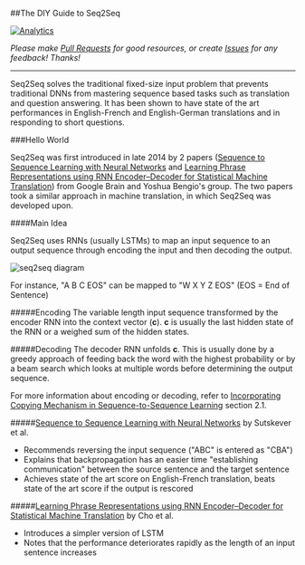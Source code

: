 ##The DIY Guide to Seq2Seq

[![Analytics](https://ga-beacon.appspot.com/UA-61611403-2/jxieeducation/seq2seq?pixel)](https://github.com/igrigorik/ga-beacon)

_Please make [Pull Requests](https://github.com/jxieeducation/DIY-Data-Science/pulls) for good resources, or create [Issues](https://github.com/jxieeducation/DIY-Data-Science/issues) for any feedback! Thanks!_

----------

Seq2Seq solves the traditional fixed-size input problem that prevents traditional DNNs from mastering sequence based tasks such as translation and question answering. It has been shown to have state of the art performances in English-French and English-German translations and in responding to short questions. 

###Hello World

Seq2Seq was first introduced in late 2014 by 2 papers ([Sequence to Sequence Learning with Neural Networks](http://arxiv.org/pdf/1409.3215v3.pdf) and [Learning Phrase Representations using RNN Encoder–Decoder for Statistical Machine Translation](http://arxiv.org/pdf/1406.1078.pdf)) from Google Brain and Yoshua Bengio's group. The two papers took a similar approach in machine translation, in which Seq2Seq was developed upon.

####Main Idea

Seq2Seq uses RNNs (usually LSTMs) to map an input sequence to an output sequence through encoding the input and then decoding the output. 

![seq2seq diagram](https://i.gyazo.com/d1d750f3b56f9b8948f42f8273f7a36a.png)

For instance, "A B C EOS" can be mapped to "W X Y Z EOS" (EOS = End of Sentence)

#####Encoding
The variable length input sequence transformed by the encoder RNN into the context vector (**c**). **c** is usually the last hidden state of the RNN or a weighed sum of the hidden states.

#####Decoding
The decoder RNN unfolds **c**. This is usually done by a greedy approach of feeding back the word with the highest probability or by a beam search which looks at multiple words before determining the output sequence. 

For more information about encoding or decoding, refer to [Incorporating Copying Mechanism in Sequence-to-Sequence Learning](http://arxiv.org/pdf/1603.06393.pdf) section 2.1. 

#####[Sequence to Sequence Learning with Neural Networks](http://arxiv.org/pdf/1409.3215v3.pdf) by Sutskever et al.
* Recommends reversing the input sequence ("ABC" is entered as "CBA")
* Explains that backpropagation has an easier time "establishing communication" between the source sentence and the target sentence
* Achieves state of the art score on English-French translation, beats state of the art score if the output is rescored

#####[Learning Phrase Representations using RNN Encoder–Decoder for Statistical Machine Translation](http://arxiv.org/pdf/1406.1078.pdf) by Cho et al.
* Introduces a simpler version of LSTM 
* Notes that the performance deteriorates rapidly as the length of an input sentence increases



